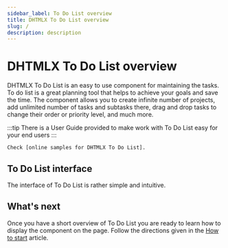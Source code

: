 ```yaml
---
sidebar_label: To Do List overview
title: DHTMLX To Do List overview
slug: /
description: description
---
```


# DHTMLX To Do List overview

DHTMLX To Do List is an easy to use component for maintaining the tasks. To do list is a great planning tool that helps to achieve your goals and save the time. The component allows you to create infinite number of projects, add unlimited number of tasks and subtasks there, drag and drop tasks to change their order or priority level, and much more.

:::tip
There is a User Guide provided to make work with To Do List easy for your end users
:::

```todo
Check [online samples for DHTMLX To Do List].
```

## To Do List interface

The interface of To Do List is rather simple and intuitive.






## What's next

Once you have a short overview of To Do List you are ready to learn how to display the component on the page. Follow the directions given in the [How to start](how_to_start/) article. 